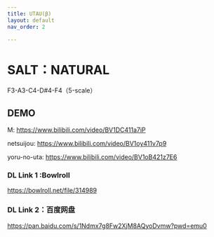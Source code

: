 ```yaml
---
title: UTAU(β)
layout: default
nav_order: 2

---
```


# SALT：NATURAL

F3-A3-C4-D#4-F4（5-scale）

## DEMO

M: https://www.bilibili.com/video/BV1DC411a7iP

netsuijou: https://www.bilibili.com/video/BV1oy411v7p9

yoru-no-uta: https://www.bilibili.com/video/BV1oB421z7E6

### DL Link 1 :Bowlroll
https://bowlroll.net/file/314989

### DL Link 2：百度网盘
https://pan.baidu.com/s/1Ndmx7g8Fw2XjM8AQyoDvmw?pwd=emu0
